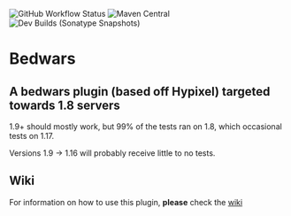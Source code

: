 ![GitHub Workflow Status](https://img.shields.io/github/workflow/status/dkim19375/Bedwars/Java%20CI%20with%20Gradle%20(Java%208))
![Maven Central](https://img.shields.io/maven-central/v/io.github.dkim19375/bedwars?label=maven%20central)
![Dev Builds (Sonatype Snapshots)](https://img.shields.io/nexus/s/io.github.dkim19375/bedwars?label=sonatype%20%28snapshots%29&server=https%3A%2F%2Fs01.oss.sonatype.org)
# Bedwars
## A bedwars plugin (based off Hypixel) targeted towards 1.8 servers

1.9+ should mostly work, but 99% of the tests ran on 1.8, which occasional tests on 1.17.

Versions 1.9 -> 1.16 will probably receive little to no tests.

## Wiki
For information on how to use this plugin, **please** check the [wiki](https://github.com/dkim19375/Bedwars/wiki)

